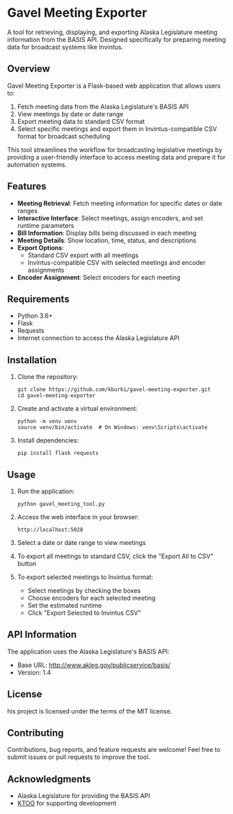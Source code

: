 # Gavel Meeting Exporter

A tool for retrieving, displaying, and exporting Alaska Legislature meeting information from the BASIS API. Designed specifically for preparing meeting data for broadcast systems like Invintus.

## Overview

Gavel Meeting Exporter is a Flask-based web application that allows users to:

1. Fetch meeting data from the Alaska Legislature's BASIS API
2. View meetings by date or date range
3. Export meeting data to standard CSV format
4. Select specific meetings and export them in Invintus-compatible CSV format for broadcast scheduling

This tool streamlines the workflow for broadcasting legislative meetings by providing a user-friendly interface to access meeting data and prepare it for automation systems.

## Features

- **Meeting Retrieval**: Fetch meeting information for specific dates or date ranges
- **Interactive Interface**: Select meetings, assign encoders, and set runtime parameters
- **Bill Information**: Display bills being discussed in each meeting
- **Meeting Details**: Show location, time, status, and descriptions
- **Export Options**:
  - Standard CSV export with all meetings
  - Invintus-compatible CSV with selected meetings and encoder assignments
- **Encoder Assignment**: Select encoders for each meeting

## Requirements

- Python 3.6+
- Flask
- Requests
- Internet connection to access the Alaska Legislature API

## Installation

1. Clone the repository:
   ```
   git clone https://github.com/kburki/gavel-meeting-exporter.git
   cd gavel-meeting-exporter
   ```

2. Create and activate a virtual environment:
   ```
   python -m venv venv
   source venv/bin/activate  # On Windows: venv\Scripts\activate
   ```

3. Install dependencies:
   ```
   pip install flask requests
   ```

## Usage

1. Run the application:
   ```
   python gavel_meeting_tool.py
   ```

2. Access the web interface in your browser:
   ```
   http://localhost:5028
   ```

3. Select a date or date range to view meetings

4. To export all meetings to standard CSV, click the "Export All to CSV" button

5. To export selected meetings to Invintus format:
   - Select meetings by checking the boxes
   - Choose encoders for each selected meeting
   - Set the estimated runtime
   - Click "Export Selected to Invintus CSV"

## API Information

The application uses the Alaska Legislature's BASIS API:
- Base URL: http://www.akleg.gov/publicservice/basis/
- Version: 1.4

## License

his project is licensed under the terms of the MIT license.

## Contributing

Contributions, bug reports, and feature requests are welcome! Feel free to submit issues or pull requests to improve the tool.

## Acknowledgments

- Alaska Legislature for providing the BASIS API
- [KTOO](https://www.ktoo.org/) for supporting development